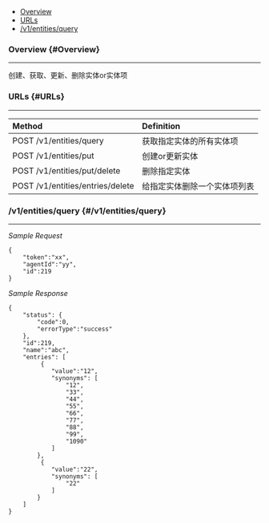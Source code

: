 * [Overview](#Overview)
* [URLs](#URLs)
* [/v1/entities/query](#/v1/entities/query)

### Overview {#Overview}

---

创建、获取、更新、删除实体or实体项

### URLs {#URLs}

---

| Method | Definition |
| :--- | :--- |
| POST /v1/entities/query | 获取指定实体的所有实体项 |
| POST /v1/entities/put | 创建or更新实体 |
| POST /v1/entities/put/delete | 删除指定实体 |
| POST /v1/entities/entries/delete | 给指定实体删除一个实体项列表 |

### /v1/entities/query {#/v1/entities/query}

---
_Sample Request_
```
{
    "token":"xx",
    "agentId":"yy",
    "id":219
}
```
_Sample Response_
```
{
    "status": {
        "code":0,
        "errorType":"success"
    },
    "id":219,
    "name":"abc",
    "entries": [
         {
            "value":"12",
            "synonyms": [
                "12",
                "33",
                "44",
                "55",
                "66",
                "77",
                "88",
                "99",
                "1090"
            ]
        },
         {
            "value":"22",
            "synonyms": [
                "22"
            ]
        }
    ]
}
```



